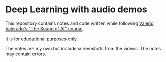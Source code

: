 # Deep Learning with audio demos

This repository contains notes and code written while following [Valerio Valerado's "The Sound of AI" course](https://www.youtube.com/watch?v=fMqL5vckiU0&list=PL-wATfeyAMNrtbkCNsLcpoAyBBRJZVlnf).

It is for educational purposes only.

The notes are my own but include screenshots from the videos.
The notes may contain errors.
